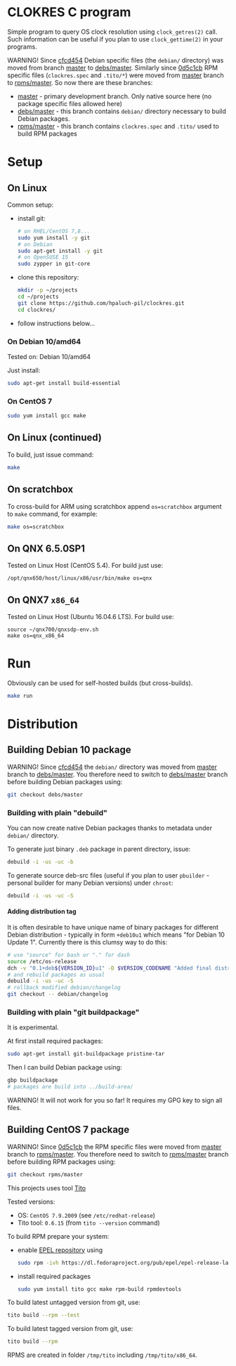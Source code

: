 # CLOKRES C program

Simple program to query OS clock resolution using `clock_getres(2)` call.
Such information can be useful if you plan to use `clock_gettime(2)` in your programs.

WARNING! Since [cfcd454][cfcd454] Debian specific files
(the `debian/` directory) was moved from branch [master][master] to [debs/master][debs-master].
Similarly since [0d5c1cb][0d5c1cb] RPM specific files
(`clockres.spec` and `.tito/*`) were moved from [master][master] branch to
[rpms/master][rpms-master].  So now there are these branches:

* [master][master] - primary development branch. Only native source here (no package
   specific files allowed here)
* [debs/master][debs-master] - this branch contains `debian/` directory necessary to build
  Debian packages.
* [rpms/master][rpms-master] - this branch contains `clockres.spec` and `.tito/` used
  to build RPM packages

# Setup

## On Linux

Common setup:

* install git:
  ```bash
  # on RHEL/CentOS 7,8...
  sudo yum install -y git
  # on Debian
  sudo apt-get install -y git
  # on OpenSUSE 15
  sudo zypper in git-core
  ```

* clone this repository:
  ```bash
  mkdir -p ~/projects
  cd ~/projects
  git clone https://github.com/hpaluch-pil/clockres.git
  cd clockres/
  ```

* follow instructions below...


### On Debian 10/amd64
Tested on: Debian 10/amd64

Just install:

```bash
sudo apt-get install build-essential
```

### On CentOS 7

```bash
sudo yum install gcc make
```

## On Linux (continued)

To build, just issue command:

```bash
make
```

## On scratchbox

To cross-build for ARM using scratchbox append `os=scratchbox` argument to `make` command,
for example:

```bash
make os=scratchbox
```

## On QNX 6.5.0SP1

Tested on Linux Host (CentOS 5.4). For build just use:
```
/opt/qnx650/host/linux/x86/usr/bin/make os=qnx
```
## On QNX7 `x86_64`

Tested on Linux Host (Ubuntu 16.04.6 LTS). For build use:
```
source ~/qnx700/qnxsdp-env.sh
make os=qnx_x86_64
```


# Run

Obviously can be used for self-hosted builds (but cross-builds).

```bash
make run
```

# Distribution

## Building Debian 10 package

WARNING! Since [cfcd454][cfcd454] the `debian/` directory was moved
from [master][master] branch to [debs/master][debs-master]. You therefore need
to switch to [debs/master][debs-master] branch before building Debian packages using:

```bash
git checkout debs/master
```

### Building with plain "debuild"

You can now create native Debian packages thanks to
metadata under `debian/` directory.

To generate just binary `.deb` package in parent directory, issue:
```bash
debuild -i -us -uc -b
```

To generate source deb-src files (useful if you plan to
user `pbuilder` - personal builder for many Debian versions)
under `chroot`:

```bash
debuild -i -us -uc -S
```

#### Adding distribution tag

It is often desirable to have unique name of binary packages for
different Debian distribution - typically in form `+deb10u1` which means
"for Debian 10 Update 1".  Currently there is this clumsy way to do this:

```bash
# use "source" for bash or "." for dash
source /etc/os-release
dch -v "0.1+deb${VERSION_ID}u1" -D $VERSION_CODENAME "Added final distribution tag"
# and rebuild packages as usual
debuild -i -us -uc -S
# rollback modified debian/changelog
git checkout -- debian/changelog
```

### Building with plain "git buildpackage"

It is experimental.

At first install required packages:

```bash
sudo apt-get install git-buildpackage pristine-tar
```

Then I can build Debian package using:
```bash
gbp buildpackage
# packages are build into ../build-area/
```
WARNING! It will not work for you so far! It requires my GPG key to sign all files.

## Building CentOS 7 package

WARNING! Since [0d5c1cb][0d5c1cb] the RPM specific files
were moved from [master][master] branch to [rpms/master][rpms-master]. You therefore need to switch
to [rpms/master][rpms-master] branch before building RPM packages using:

```bash
git checkout rpms/master
```

This projects uses tool [Tito](https://github.com/rpm-software-management/tito)

Tested versions:
- OS: `CentOS 7.9.2009` (see `/etc/redhat-release`)
- Tito tool: `0.6.15` (from `tito --version` command)

To build RPM prepare your system:

* enable [EPEL repository](https://fedoraproject.org/wiki/EPEL) using 
  ```bash
  sudo rpm -ivh https://dl.fedoraproject.org/pub/epel/epel-release-latest-7.noarch.rpm
  ```

* install required packages
  ```bash
  sudo yum install tito gcc make rpm-build rpmdevtools
  ```

To build latest untagged version from git, use:
```bash
tito build --rpm --test
```

To build latest tagged version from git, use:
```bash
tito build --rpm
```

RPMS are created in folder `/tmp/tito` including `/tmp/tito/x86_64`.

[cfcd454]:  https://github.com/hpaluch-pil/clockres/commit/cfcd454502ff5815e8bf675ae8db11e331de1664
[0d5c1cb]:  https://github.com/hpaluch-pil/clockres/commit/0d5c1cb6cd7ebde9fec958dd28ef7de6577f4314
[debs-master]: https://github.com/hpaluch-pil/clockres/tree/debs/master
[rpms-master]: https://github.com/hpaluch-pil/clockres/tree/rpms/master
[master]: https://github.com/hpaluch-pil/clockres/tree/master

